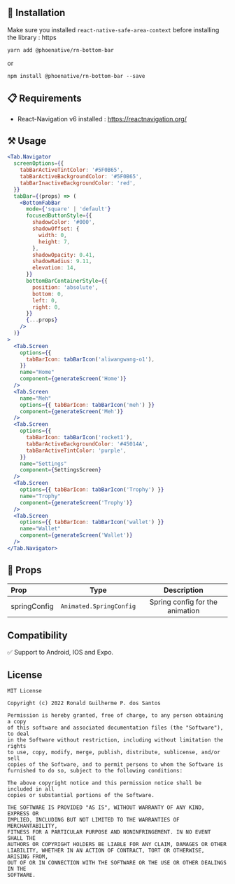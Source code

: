 ## 💾 Installation

Make sure you installed `react-native-safe-area-context` before installing the library : https

```
yarn add @phoenative/rn-bottom-bar
```

or

```
npm install @phoenative/rn-bottom-bar --save
```

## 📋 Requirements

- React-Navigation v6 installed : https://reactnavigation.org/

## ⚒️ Usage

```jsx
<Tab.Navigator
  screenOptions={{
    tabBarActiveTintColor: '#5F0B65',
    tabBarActiveBackgroundColor: '#5F0B65',
    tabBarInactiveBackgroundColor: 'red',
  }}
  tabBar={(props) => (
    <BottomFabBar
      mode={'square' | 'default'}
      focusedButtonStyle={{
        shadowColor: '#000',
        shadowOffset: {
          width: 0,
          height: 7,
        },
        shadowOpacity: 0.41,
        shadowRadius: 9.11,
        elevation: 14,
      }}
      bottomBarContainerStyle={{
        position: 'absolute',
        bottom: 0,
        left: 0,
        right: 0,
      }}
      {...props}
    />
  )}
>
  <Tab.Screen
    options={{
      tabBarIcon: tabBarIcon('aliwangwang-o1'),
    }}
    name="Home"
    component={generateScreen('Home')}
  />
  <Tab.Screen
    name="Meh"
    options={{ tabBarIcon: tabBarIcon('meh') }}
    component={generateScreen('Meh')}
  />
  <Tab.Screen
    options={{
      tabBarIcon: tabBarIcon('rocket1'),
      tabBarActiveBackgroundColor: '#45014A',
      tabBarActiveTintColor: 'purple',
    }}
    name="Settings"
    component={SettingsScreen}
  />
  <Tab.Screen
    options={{ tabBarIcon: tabBarIcon('Trophy') }}
    name="Trophy"
    component={generateScreen('Trophy')}
  />
  <Tab.Screen
    options={{ tabBarIcon: tabBarIcon('wallet') }}
    name="Wallet"
    component={generateScreen('Wallet')}
  />
</Tab.Navigator>
```

## 🔧 Props

| Prop         |          Type           |           Description           |
| :----------- | :---------------------: | :-----------------------------: |
| springConfig | `Animated.SpringConfig` | Spring config for the animation |

## Compatibility

✅ Support to Android, IOS and Expo.

## License

```LICENSE
MIT License

Copyright (c) 2022 Ronald Guilherme P. dos Santos

Permission is hereby granted, free of charge, to any person obtaining a copy
of this software and associated documentation files (the "Software"), to deal
in the Software without restriction, including without limitation the rights
to use, copy, modify, merge, publish, distribute, sublicense, and/or sell
copies of the Software, and to permit persons to whom the Software is
furnished to do so, subject to the following conditions:

The above copyright notice and this permission notice shall be included in all
copies or substantial portions of the Software.

THE SOFTWARE IS PROVIDED "AS IS", WITHOUT WARRANTY OF ANY KIND, EXPRESS OR
IMPLIED, INCLUDING BUT NOT LIMITED TO THE WARRANTIES OF MERCHANTABILITY,
FITNESS FOR A PARTICULAR PURPOSE AND NONINFRINGEMENT. IN NO EVENT SHALL THE
AUTHORS OR COPYRIGHT HOLDERS BE LIABLE FOR ANY CLAIM, DAMAGES OR OTHER
LIABILITY, WHETHER IN AN ACTION OF CONTRACT, TORT OR OTHERWISE, ARISING FROM,
OUT OF OR IN CONNECTION WITH THE SOFTWARE OR THE USE OR OTHER DEALINGS IN THE
SOFTWARE.
```
